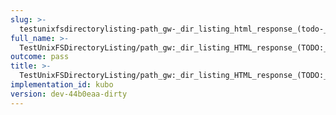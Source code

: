 ```yaml
---
slug: >-
  testunixfsdirectorylisting-path_gw-_dir_listing_html_response_(todo-_cleanup_kubo-specifics)-header_etag
full_name: >-
  TestUnixFSDirectoryListing/path_gw:_dir_listing_HTML_response_(TODO:_cleanup_Kubo-specifics)/Header_Etag
outcome: pass
title: >-
  TestUnixFSDirectoryListing/path_gw:_dir_listing_HTML_response_(TODO:_cleanup_Kubo-specifics)/Header_Etag
implementation_id: kubo
version: dev-44b0eaa-dirty
---
```


